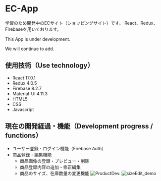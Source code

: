 # EC-App

学習のため開発中のECサイト（ショッピングサイト）です。
React、Redux、Firebaseを用いております。

This App is under development.

We will continue to add.

## 使用技術（Use technology）
* React 17.0.1
* Redux 4.0.5
* Firebase 8.2.7
* Material-UI 4.11.3
* HTML5
* CSS
* Javascript

## 現在の開発経過・機能（Development progress / functions）
* ユーザー登録・ログイン機能（Firebase Auth）
* 商品登録・編集機能
  - 商品画像の登録・プレビュー・削除
  - 商品登録内容の追加・修正編集
  - 商品のサイズ、在庫数量の変更機能
  ![ProductDev.](https://user-images.githubusercontent.com/80564526/112759418-d7992c80-902d-11eb-86fe-86745dd0d5e5.png)
  ![sizeEdit_demo](https://user-images.githubusercontent.com/80564526/112784195-f8906a80-908b-11eb-9bc6-326f42165888.gif)
